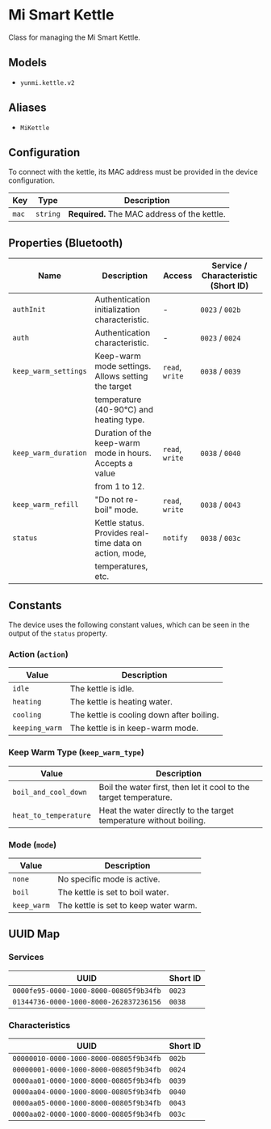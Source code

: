 # Mi Smart Kettle

Class for managing the Mi Smart Kettle.

## Models

- `yunmi.kettle.v2`

## Aliases

- `MiKettle`

## Configuration

To connect with the kettle, its MAC address must be provided in the device
configuration.

| Key   | Type     | Description                        |
| ----- | -------- | ---------------------------------- |
| `mac` | `string` | **Required.** The MAC address of the kettle. |

## Properties (Bluetooth)

| Name                 | Description                                                  | Access          | Service / Characteristic (Short ID) |
| -------------------- | ------------------------------------------------------------ | --------------- | ----------------------------------- |
| `authInit`           | Authentication initialization characteristic.                | -               | `0023` / `002b`                     |
| `auth`               | Authentication characteristic.                               | -               | `0023` / `0024`                     |
| `keep_warm_settings` | Keep-warm mode settings. Allows setting the target           | `read`, `write` | `0038` / `0039`                     |
|                      | temperature (40-90°C) and heating type.                      |                 |                                     |
| `keep_warm_duration` | Duration of the keep-warm mode in hours. Accepts a value     | `read`, `write` | `0038` / `0040`                     |
|                      | from 1 to 12.                                                |                 |                                     |
| `keep_warm_refill`   | "Do not re-boil" mode.                                       | `read`, `write` | `0038` / `0043`                     |
| `status`             | Kettle status. Provides real-time data on action, mode,     | `notify`        | `0038` / `003c`                     |
|                      | temperatures, etc.                                           |                 |                                     |

## Constants

The device uses the following constant values, which can be seen in the
output of the `status` property.

### Action (`action`)

| Value          | Description                       |
| -------------- | --------------------------------- |
| `idle`         | The kettle is idle.               |
| `heating`      | The kettle is heating water.      |
| `cooling`      | The kettle is cooling down after boiling. |
| `keeping_warm` | The kettle is in keep-warm mode.  |

### Keep Warm Type (`keep_warm_type`)

| Value                  | Description                                                        |
| ---------------------- | ------------------------------------------------------------------ |
| `boil_and_cool_down`   | Boil the water first, then let it cool to the target temperature.  |
| `heat_to_temperature`  | Heat the water directly to the target temperature without boiling. |

### Mode (`mode`)

| Value       | Description                         |
| ----------- | ----------------------------------- |
| `none`      | No specific mode is active.         |
| `boil`      | The kettle is set to boil water.    |
| `keep_warm` | The kettle is set to keep water warm. |

## UUID Map

### Services

| UUID                                   | Short ID |
| -------------------------------------- | -------- |
| `0000fe95-0000-1000-8000-00805f9b34fb` | `0023`   |
| `01344736-0000-1000-8000-262837236156` | `0038`   |

### Characteristics

| UUID                                   | Short ID |
| -------------------------------------- | -------- |
| `00000010-0000-1000-8000-00805f9b34fb` | `002b`   |
| `00000001-0000-1000-8000-00805f9b34fb` | `0024`   |
| `0000aa01-0000-1000-8000-00805f9b34fb` | `0039`   |
| `0000aa04-0000-1000-8000-00805f9b34fb` | `0040`   |
| `0000aa05-0000-1000-8000-00805f9b34fb` | `0043`   |
| `0000aa02-0000-1000-8000-00805f9b34fb` | `003c`   |
